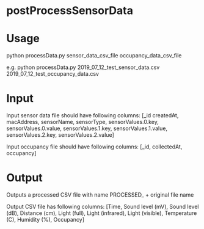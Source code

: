 # postProcessSensorData

# Usage
python processData.py sensor_data_csv_file occupancy_data_csv_file

e.g. python processData.py 2019_07_12_test_sensor_data.csv 2019_07_12_test_occupancy_data.csv

# Input
Input sensor data file should have following columns: [_id	createdAt, macAddress, sensorName, sensorType, sensorValues.0.key, sensorValues.0.value, sensorValues.1.key, sensorValues.1.value, sensorValues.2.key, sensorValues.2.value]

Input occupancy file should have following columns: [_id, collectedAt, occupancy]

# Output

Outputs a processed CSV file with name PROCESSED_ + original file name

Output CSV file has following columns: [Time, Sound level (mV), Sound level (dB), Distance (cm), Light (full), Light (infrared), Light (visible), Temperature (C), Humidity (%), Occupancy]

